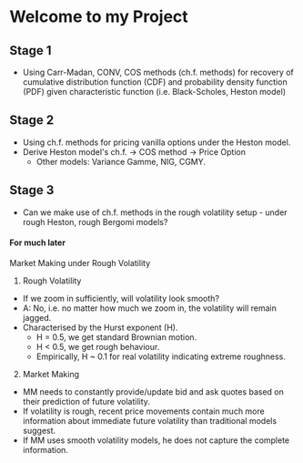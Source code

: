 # Welcome to my Project

## Stage 1
  - Using Carr-Madan, CONV, COS methods (ch.f. methods) for recovery of cumulative distribution function (CDF) and probability density function (PDF) given characteristic function (i.e. Black-Scholes, Heston model)
## Stage 2
  - Using ch.f. methods for pricing vanilla options under the Heston model.
  - Derive Heston model's ch.f. $\rightarrow$ COS method $\rightarrow$ Price Option  
      - Other models: Variance Gamme, NIG, CGMY.
## Stage 3
  - Can we make use of ch.f. methods in the rough volatility setup - under rough Heston, rough Bergomi models?


#### For much later
Market Making under Rough Volatility

1) Rough Volatility
  - If we zoom in sufficiently, will volatility look smooth? 
  - A: No, i.e. no matter how much we zoom in, the volatility will remain jagged.
  - Characterised by the Hurst exponent (H).
    - H = 0.5, we get standard Brownian motion.
    - H < 0.5, we get rough behaviour.
    - Empirically, H ~ 0.1 for real volatility indicating extreme roughness.

2) Market Making
  - MM needs to constantly provide/update bid and ask quotes based on their prediction of future volatility.
  - If volatility is rough, recent price movements contain much more information about immediate future volatility than traditional models suggest.
  - If MM uses smooth volatility models, he does not capture the complete information.
